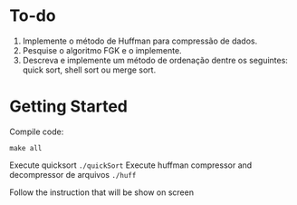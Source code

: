 # To-do

1. Implemente o método de Huffman para compressão de dados. 
2. Pesquise o algoritmo FGK e o implemente.
3. Descreva e implemente um método de ordenação dentre os seguintes: quick sort, shell sort ou merge sort.

# Getting Started
Compile code:
```
make all
```
Execute quicksort `./quickSort`
Execute huffman compressor and decompressor de arquivos `./huff`

Follow the instruction that will be show on screen